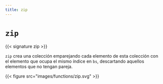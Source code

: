 ```yaml
---
title: zip
---
```


# `zip`

{{< signature zip >}}

`zip` crea una colección emparejando cada elemento de esta colección con el elemento que ocupa el mismo índice en `bs`, descartando aquellos elementos que no tengan pareja.

{{< figure src="images/functions/zip.svg" >}}
